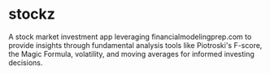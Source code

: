# stockz
A stock market investment app leveraging financialmodelingprep.com to provide insights through fundamental analysis tools like Piotroski's F-score, the Magic Formula, volatility, and moving averages for informed investing decisions.
